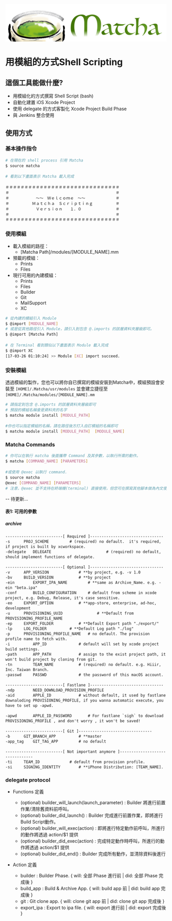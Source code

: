 ![](logo1.jpg)

# 用模組的方式Shell Scripting

## 這個工具能做什麼?    
* 用模組化的方式撰寫 Shell Script (bash)
* 自動化建置 iOS Xcode Project
* 使用 delegate 的方式客製化 Xcode Project Build Phase
* 與 Jenkins 整合使用
 

## 使用方式

### 基本操作指令 

```bash
# 在現在的 shell process 引用 Matcha
$ source matcha 

# 看到以下畫面表示 Matcha 載入完成

＃＃＃＃＃＃＃＃＃＃＃＃＃＃＃＃＃＃＃＃＃＃＃＃＃＃＃＃＃＃
＃　　　　　　　　　　　　　　　　　　　　　　　　　　　　＃
＃　　　　　　　～～　Ｗｅｌｃｏｍｅ　～～　　　　　　　　＃
＃　　　　　　Ｍａｔｃｈａ　Ｓｃｒｉｐｔｉｎｇ　　　　　　＃
＃　　　　　　　Ｖｅｒｓｉｏｎ　　１．０　　　　　　　　　＃
＃　　　　　　　　　　　　　　　　　　　　　　　　　　　　＃
＃＃＃＃＃＃＃＃＃＃＃＃＃＃＃＃＃＃＃＃＃＃＃＃＃＃＃＃＃＃

```

### 使用模組
* 載入模組的路徑：
  * [Matcha Path]/modules/[MODULE_NAME].mm
* 預載的模組：
  * Prints 
  * Files
* 現行可用的內建模組：
  * Prints
  * Files
  * Builder
  * Git
  * MailSupport
  * XC
  
```bash
# 從內建的模組引入 Module
$ @import [MODULE_NAME] 
# 或是從其他路徑引入 Module，請引入到包含 @.imports 的該層資料夾層級即可。
$ @import [Matcha Path]
 
# 在 Terminal 看到類似以下畫面表示 Module 載入完成
$ @import XC
[17-03-26 01:10:24] >> Module [XC] import succeed.
```

### 安裝模組
透過模組的製作，您也可以將你自已撰寫的模組安裝到Matcha中，模組預設會安裝至 `[HOME]/.Matcha/usr/modules` 並會建立捷徑至 `[HOME]/.Matcha/modules/[MODULE_NAME].mm`

```bash
# 請指定到包含 @.imports 的該層資料夾層級即可
# 預設的模組名稱會是資料夾的名字
$ matcha module install [MODULE_PATH] 

#你也可以指定模組的名稱，請在路徑後方打入自訂模組的名稱即可
$ matcha module install [MODULE_PATH]  [MODULE_NAME]
```

### Matcha Commands

```bash
# 你可以在執行 matcha 後面攜帶 Command 及其參數，以執行所需的動作。
$ matcha [COMMAND_NAME] [PARAMETERS]

#或使用 @exec 以執行 command.
$ source matcha
@exec [COMMAND_NAME] [PARAMETERS]
# 注意，@exec 並不支持在終端機(terminal) 直接使用，但您可在撰寫其他腳本做為內文使用。
```

-- 
待更新…

#### 表1: 可用的參數

##### archive
```
-------------------------[ Required ]--------------------------------
-s		PROJ_SCHEME			# (required) no default.  it's required, if project is built by xcworkspace.
-delegate 	DELEGATE                    	# (required) no default, should implement functions of delegate.

-------------------------[ Optional ]--------------------------------
-v		APP_VERSION				# **by project, e.g. -v 1.0
-bv		BUILD_VERSION			# **by project
-ein		EXPORT_IPA_NAME			# **same as Archive_Name. e.g. -ein "beta.ipa"
-conf		BUILD_CONFIGURATION		# default from scheme in xcode project, e.g. Debug, Release, it's case sensitive.
-eo		EXPORT_OPTION			# **app-store, enterprise, ad-hoc, development
-u		PROVISIONING_UUID           	# **Default from PROVISIONING_PROFILE_NAME
-ep		EXPORT_FOLDER			# **Default Export path "./export/"
-lp		LOG_FOLDER			# **Default Log path "./log"
-p		PROVISIONING_PROFILE_NAME	# no default. The provision profile name to fetch with.
-i    		APP_ID				# default will set by xcode project build settings.
-path		APP_PATH			# assign to the exist project path, it won't build project by cloning from git.
-tn   		TEAM_NAME			# (required) no default. e.g. Hiiir, Inc. Taiwan Branch.
-passwd		PASSWD				# the password of this macOS account.

-------------------------[ Fastlane ]--------------------------------
-ndp		NEED_DOWNLOAD_PROVISION_PROFILE
-aid		APPLE_ID			# without default, it used by fastlane downaloding PROVISIONING_PROFILE, if you wanna automatic execute, you have to set up -apwd.

-apwd		APPLE_ID_PASSWORD		# For fastlane `sigh` to download PROVISIONING_PROFILE , and don't worry , it won't be saved!

-------------------------[ Git ]--------------------------------
-b		GIT_BRANCH_APP			# **master
-app_tag	GIT_TAG_APP			# no default

-------------------------[ Not important anymore ]--------------------------------
-ti		TEAM_ID				# default from provision profile.
-si		SIGNING_IDENTITY		# **iPhone Distribution: [TEAM_NAME].
```


### delegate protocol

* Functions 定義
	* (optional) builder_will_launch(launch_parameter) : Builder 將進行前置作業/清除舊資料前呼叫。
	* (optional) builder_did_launch()                  : Builder 完成進行前置作業，即將進行Build Script動作。
	* (optional) builder_will_exec(action)             : 即將進行特定動作前呼叫，所進行的動作將透過 action/$1 提供
	* (optional) builder_did_exec(action)              : 完成特定動作時呼叫，所進行的動作將透過 action/$1 提供
	* (optional) builder_did_end()                     : Builder 完成所有動作，並清除資料後進行

* Action 定義
	* builder     : Builder Phase.        { will: 全部 Phase 進行前 | did: 全部 Phase 完成後 }
	* build_app   : Build & Archive App.  { will: build app 前 | did: build app 完成後 }
	* git         : Git clone app.        { will: clone git app 前 | did: clone git app 完成後 }
	* export_ipa  : Export to ipa file.   { will: export 進行前 | did: export 完成後 }

